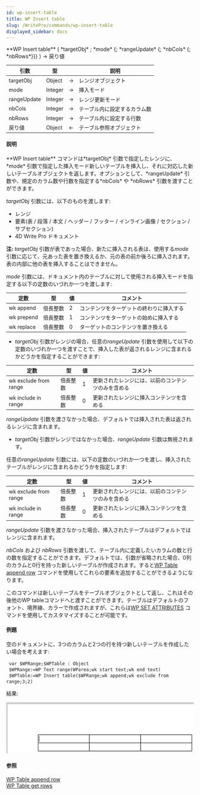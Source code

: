 ```yaml
---
id: wp-insert-table
title: WP Insert table
slug: /WritePro/commands/wp-insert-table
displayed_sidebar: docs
---
```


<!--REF #_command_.WP Insert table.Syntax-->**WP Insert table** ( *targetObj* ; *mode* {; *rangeUpdate* {; *nbCols* {; *nbRows*}}} ) -> 戻り値<!-- END REF-->
<!--REF #_command_.WP Insert table.Params-->
| 引数 | 型 |  | 説明 |
| --- | --- | --- | --- |
| targetObj | Object | &#8594;  | レンジオブジェクト |
| mode | Integer | &#8594;  | 挿入モード |
| rangeUpdate | Integer | &#8594;  | レンジ更新モード |
| nbCols | Integer | &#8594;  | テーブル内に設定するカラム数 |
| nbRows | Integer | &#8594;  | テーブル内に設定する行数 |
| 戻り値 | Object | &#8592; | テーブル参照オブジェクト |

<!-- END REF-->

#### 説明 

<!--REF #_command_.WP Insert table.Summary-->**WP Insert table** コマンドは*targetObj* 引数で指定したレンジに、*mode* 引数で指定した挿入モード新しいテーブルを挿入し、それに対応した新しいテーブルオブジェクトを返します。<!-- END REF-->オプションとして、*rangeUpdate* 引数や、規定のカラム数や行数を指定する*nbCols* や *nbRows* 引数を渡すことができます。

*targetObj* 引数には、以下のものを渡します:

* レンジ
* 要素(表 / 段落 / 本文 / ヘッダー / フッター / インライン画像 / セクション / サブセクション)
* 4D Write Pro ドキュメント

**注:** *targetObj* 引数が表であった場合、新たに挿入される表は、使用する*mode* 引数に応じて、元あった表を置き換えるか、元の表の前か後ろに挿入されます。表の内部に他の表を挿入することはできません。

*mode* 引数には、ドキュメント内のテーブルに対して使用される挿入モードを指定する以下の定数のいづれか一つを渡します:

| 定数         | 型    | 値 | コメント                 |
| ---------- | ---- | - | -------------------- |
| wk append  | 倍長整数 | 2 | コンテンツをターゲットの終わりに挿入する |
| wk prepend | 倍長整数 | 1 | コンテンツをターゲットの始めに挿入する  |
| wk replace | 倍長整数 | 0 | ターゲットのコンテンツを置き換える    |

* *targetObj* 引数がレンジの場合、任意の*rangeUpdate* 引数を使用して以下の定数のいづれか一つを渡すことで、挿入した表が返されるレンジに含まれるかどうかを指定することができます:  
    
| 定数                    | 型    | 値 | コメント                      |  
| --------------------- | ---- | - | ------------------------- |  
| wk exclude from range | 倍長整数 | 1 | 更新されたレンジには、以前のコンテンツのみを含める |  
| wk include in range   | 倍長整数 | 0 | 更新されたレンジに挿入コンテンツを含める      |  
    
*rangeUpdate* 引数を渡さなかった場合、デフォルトでは挿入された表は返されるレンジに含まれます。
* *targetObj* 引数がレンジではなかった場合、*rangeUpdate* 引数は無視されます。

任意の*rangeUpdate* 引数には、以下の定数のいづれか一つを渡し、挿入されたテーブルがレンジに含まれるかどうかを指定します:

| 定数                    | 型    | 値 | コメント                      |
| --------------------- | ---- | - | ------------------------- |
| wk exclude from range | 倍長整数 | 1 | 更新されたレンジには、以前のコンテンツのみを含める |
| wk include in range   | 倍長整数 | 0 | 更新されたレンジに挿入コンテンツを含める      |

*rangeUpdate* 引数を渡さなかった場合、挿入されたテーブルはデフォルトではレンジに含まれます。

*nbCols* および *nbRows* 引数を渡して、テーブル内に定義したいカラムの数と行の数を指定することができます。デフォルトでは、引数が省略された場合、0列のカラムと0行を持った新しいテーブルが作成されます。すると[WP Table append row](../commands/wp-table-append-row.md) コマンドを使用してこれらの要素を追加することができるようになります。

このコマンドは新しいテーブルをテーブルオブジェクトとして返し、これはその後他のWP tableコマンドへと渡すことができます。テーブルはデフォルトのフォント、境界線、カラーで作成されますが、これらは[WP SET ATTRIBUTES](../commands/wp-set-attributes.md) コマンドを使用してカスタマイズすることが可能です。

#### 例題 

空のドキュメントに、3つのカラムと2つの行を持つ新しいテーブルを作成したい場合を考えます:

```4d
 var $WPRange;$WPTable : Object
 $WPRange:=WP Text range(WParea;wk start text;wk end text)
 $WPTable:=WP Insert table($WPRange;wk append;wk exclude from range;3;2)
```

結果:

![](../../assets/en/WritePro/commands/pict3306926.en.png)

#### 参照 

[WP Table append row](../commands/wp-table-append-row.md)  
[WP Table get rows](wp-table-get-rows.md)  